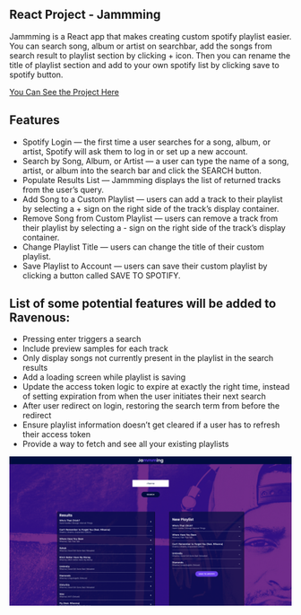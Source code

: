 ## React Project - Jammming

Jammming is a React app that makes creating custom spotify playlist easier. You can search song, album or artist on searchbar, add the songs from search result to playlist section by clicking + icon. Then you can rename the title of playlist section and add to your own spotify list by clicking save to spotify button.

[You Can See the Project Here](https://kubilayture-jammming.netlify.app/)

## Features

- Spotify Login — the first time a user searches for a song, album, or artist, Spotify will ask them to log in or set up a new account.
- Search by Song, Album, or Artist — a user can type the name of a song, artist, or album into the search bar and click the SEARCH button.
- Populate Results List — Jammming displays the list of returned tracks from the user’s query.
- Add Song to a Custom Playlist — users can add a track to their playlist by selecting a + sign on the right side of the track’s display container.
- Remove Song from Custom Playlist — users can remove a track from their playlist by selecting a - sign on the right side of the track’s display container.
- Change Playlist Title — users can change the title of their custom playlist.
- Save Playlist to Account — users can save their custom playlist by clicking a button called SAVE TO SPOTIFY.

## List of some potential features will be added to Ravenous:

- Pressing enter triggers a search
- Include preview samples for each track
- Only display songs not currently present in the playlist in the search results
- Add a loading screen while playlist is saving
- Update the access token logic to expire at exactly the right time, instead of setting expiration from when the user initiates their next search
- After user redirect on login, restoring the search term from before the redirect
- Ensure playlist information doesn’t get cleared if a user has to refresh their access token
- Provide a way to fetch and see all your existing playlists

![image info](./public/Jammming_Screen.png)
